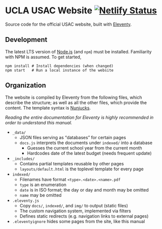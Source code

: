 # UCLA USAC Website [![Netlify Status](https://api.netlify.com/api/v1/badges/a90ce7c8-76b9-42cd-a763-d4187dc7dcd1/deploy-status)](https://app.netlify.com/sites/usac/deploys)

Source code for the official USAC website, built with [Eleventy](https://11ty.io).

## Development

The latest LTS version of [Node.js](https://nodejs.org) (and `npm`) must be installed. Familiarity with NPM is assumed. To get started,

	npm install	# Install dependencies (when changed)
	npm start	# Run a local instance of the website

## Organization

The website is compiled by Eleventy from the following files, which describe the structure; as well as all the other files, which provide the content. The template syntax is [Nunjucks](https://mozilla.github.io/nunjucks/).

*Reading the entire documentation for Eleventy is highly recommended in order to understand this manual.*

- `_data/`
	- JSON files serving as <q>databases</q> for certain pages
	- `docs.js` interprets the documents under `indexed/` into a database
		- Guesses the current school year from the current month
		- Hardcodes date of the latest budget (needs frequent update)
- `_includes/`
	- Contains partial templates reusable by other pages
	- `layouts/default.html` is the toplevel template for every page
- `indexed/`
	- Filenames have format `<type>.<date>.<name>.pdf`
	- `type` is an enumeration
	- `date` is in ISO format; the day or day and month may be omitted
	- `name` may be omitted
- `.eleventy.js`
	- Copy `docs/`, `indexed/`, and `img/` to output (static files)
	- The custom navigation system, implemented via filters
	- Defines static redirects (e.g. navigation links to external pages)
- `.eleventyignore` hides some pages from the site, like this manual
